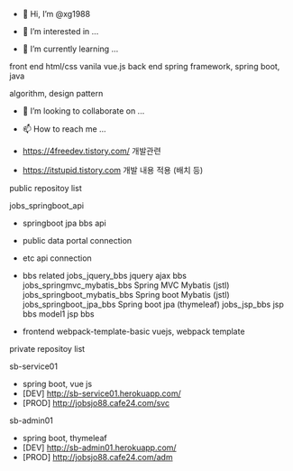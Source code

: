 - 👋 Hi, I’m @xg1988


- 👀 I’m interested in ...


- 🌱 I’m currently learning ...

front end html/css vanila vue.js 
back end spring framework, spring boot, java

algorithm, design pattern


- 💞️ I’m looking to collaborate on ...


- 📫 How to reach me ...
- https://4freedev.tistory.com/ 개발관련 
- https://itstupid.tistory.com 개발 내용 적용 (배치 등)

<!---
xg1988/xg1988 is a ✨ special ✨ repository because its `README.md` (this file) appears on your GitHub profile.
You can click the Preview link to take a look at your changes.
--->


public repositoy list

jobs_springboot_api
 - springboot jpa bbs api
 - public data portal connection
 - etc api connection 

- bbs related
jobs_jquery_bbs jquery ajax bbs
jobs_springmvc_mybatis_bbs  Spring MVC Mybatis	(jstl)
jobs_springboot_mybatis_bbs Spring boot Mybatis (jstl)
jobs_springboot_jpa_bbs Spring boot jpa (thymeleaf)
jobs_jsp_bbs jsp bbs model1 jsp bbs

- frontend
webpack-template-basic vuejs, webpack template

private repositoy list

sb-service01
- spring boot, vue js
- [DEV] http://sb-service01.herokuapp.com/
- [PROD] http://jobsjo88.cafe24.com/svc

sb-admin01
- spring boot, thymeleaf
- [DEV] http://sb-admin01.herokuapp.com/
- [PROD] http://jobsjo88.cafe24.com/adm
